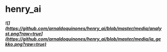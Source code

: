 # henry_ai
##### ![](https://github.com/arnaldoquinones/henry_ai/blob/master/media/analyst.png?raw=true](https://github.com/arnaldoquinones/henry_ai/blob/master/media/ia_gekko.png?raw=true)
